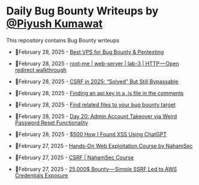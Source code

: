 # Daily Bug Bounty Writeups by [@Piyush Kumawat](https://twitter.com/piyush_supiy) 
This repository contains Bug Bounty writeups

<!-- BLOG-POST-LIST:START -->
 - 💯February 28, 2025 - [Best VPS for Bug Bounty &amp; Pentesting](https://medium.com/meetcyber/best-vps-for-bug-bounty-pentesting-2b556c375f28?source=rss------bug_bounty-5) 

 - 💯February 28, 2025 - [root-me | web-server | lab-3 | HTTP — Open redirect walkthrough](https://medium.com/@ssh_fsociety/root-me-web-server-lab-3-http-open-redirect-walkthrough-25cdcfb53100?source=rss------bug_bounty-5) 

 - 💯February 28, 2025 - [CSRF in 2025: “Solved” But Still Bypassable](https://infosecwriteups.com/csrf-in-2025-solved-but-still-bypassable-942ca382ab77?source=rss------bug_bounty-5) 

 - 💯February 28, 2025 - [Finding an api key in a .js file in the comments](https://infosecwriteups.com/finding-an-api-key-in-a-js-file-in-the-comments-67b30af1d451?source=rss------bug_bounty-5) 

 - 💯February 28, 2025 - [Find related files to your bug bounty target](https://infosecwriteups.com/find-related-files-to-your-bug-bounty-target-4752d769eecc?source=rss------bug_bounty-5) 

 - 💯February 28, 2025 - [Day 20: Admin Account Takeover via Weird Password Reset Functionality](https://medium.com/@danielbelay/day-20-admin-account-takeover-via-weird-password-reset-functionality-33afb15fa4c0?source=rss------bug_bounty-5) 

 - 💯February 28, 2025 - [$500 How I Found XSS Using ChatGPT](https://medium.com/@Abhijeet_kumawat_/500-how-i-found-xss-using-chatgpt-54b5492af41a?source=rss------bug_bounty-5) 

 - 💯February 27, 2025 - [Hands-On Web Exploitation Course by NahamSec](https://medium.com/@julius.grosserode.19/hands-on-web-exploitation-course-by-nahamsec-8807aad7de58?source=rss------bug_bounty-5) 

 - 💯February 27, 2025 - [CSRF | NahamSec Course](https://medium.com/@julius.grosserode.19/csrf-nahamsec-course-f04b49eca048?source=rss------bug_bounty-5) 

 - 💯February 27, 2025 - [25,000$ Bounty — Simple SSRF Led to AWS Credentials Exposure](https://osintteam.blog/25-000-bounty-simple-ssrf-led-to-aws-credentials-exposure-a6938e0875f9?source=rss------bug_bounty-5) 
<!-- BLOG-POST-LIST:END -->
